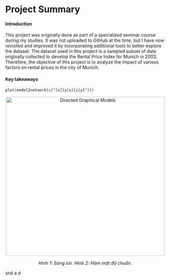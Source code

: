 # Project Summary
#### Introduction
This project was originally done as part of a specialized seminar course during my studies. It was not uploaded to GitHub at the time, but I have now revisited and improved it by incorporating additional tools to better explore the dataset. The dataset used in this project is a sampled subset of data originally collected to develop the Rental Price Index for Munich in 2003. Therefore, the objective of this project is to analyze the impact of various factors on rental prices in the city of Munich.
#### Key takeaways


```{r}
plot(model2network(c("[x][y|x][z|y]")))
```
<p align="center">
  <img src="https://github.com/taitran0102/House-price-analysis/blob/main/figures/unnamed-chunk-29-2.png" alt="Directed Graphical Models" width="500"/>
</p>
<p align="center">
  <em>Hình 1: Sóng sin. Hình 2: Hàm mật độ chuẩn.</em>
</p>

snd a d
